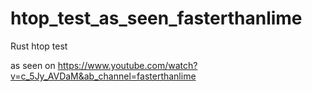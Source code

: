 # htop_test_as_seen_fasterthanlime
Rust htop test


as seen on https://www.youtube.com/watch?v=c_5Jy_AVDaM&ab_channel=fasterthanlime
